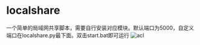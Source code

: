 # localshare
一个简单的局域网共享脚本，需要自行安装对应模块。默认端口为5000，自定义端口在localshare.py最下面。双击start.bat即可运行
![acl](https://github.com/desire668/localshare/raw/main/localshare.png)
